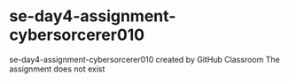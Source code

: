# se-day4-assignment-cybersorcerer010
se-day4-assignment-cybersorcerer010 created by GitHub Classroom
The assignment does not exist
